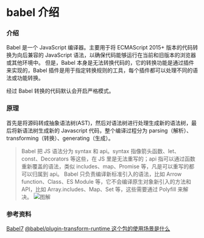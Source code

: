 # babel 介绍

### 介绍

Babel 是一个 JavaScript 编译器。主要用于将 ECMAScript 2015+ 版本的代码转换为向后兼容的 JavaScript 语法，以确保代码能够运行在当前和旧版本的浏览器或其他环境中。
但是，Babel 本身是无法转换代码的，它的转换功能是通过插件来实现的，Babel 插件是用于指定转换规则的工具，每个插件都可以处理不同的语法或功能转换。

经过 Babel 转换的代码默认会开启严格模式。

### 原理

首先是将源码转成抽象语法树(AST)，然后对语法树进行处理生成新的语法树，最后将新语法树生成新的 Javascript 代码，整个编译过程分为 parsing（解析）、transforming（转换）、generating（生成）。

> Babel 把 JS 语法分为 syntax 和 api。syntax 指像箭头函数、let、const、Decorators 等这些，在 JS 里是无法重写的；api 指可以通过函数重新覆盖的语法，类似 includes、map、Promise 等，凡是可以重写的都可以归属到 api。
> Babel 只负责编译新标准引入的语法，比如 Arrow function、Class、ES Module 等，它不会编译原生对象新引入的方法和 API，比如 Array.includes、Map、Set 等，这些需要通过 Polyfill 来解决。
> ![图解](https://img-blog.csdnimg.cn/20210322145844429.png?x-oss-process=image/watermark,type_ZmFuZ3poZW5naGVpdGk,shadow_10,text_aHR0cHM6Ly9ibG9nLmNzZG4ubmV0L3dzbG5fMTIzNDU2,size_16,color_FFFFFF,t_70)

### 参考资料

[Babel7](https://blog.csdn.net/wsln_123456/article/details/115065749)
[@babel/plugin-transform-runtime 这个包的使用场景是什么](https://www.cnblogs.com/longmo666/p/18116073)
